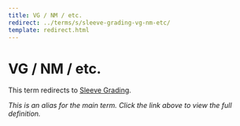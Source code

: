 ```yaml
---
title: VG / NM / etc.
redirect: ../terms/s/sleeve-grading-vg-nm-etc/
template: redirect.html
---
```


# VG / NM / etc.

This term redirects to [Sleeve Grading](../terms/s/sleeve-grading-vg-nm-etc/).

*This is an alias for the main term. Click the link above to view the full definition.*
